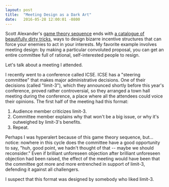 ```yaml
---
layout: post
title:  "Meeting Design as a Dark Art"
date:   2016-05-28 12:00:01 -0800
---
```


Scott Alexander's [game theory sequence][sequence] ends with [a catalogue of beautifully dirty tricks][dark-art], ways to design bizarre incentive structures that can force your enemies to act in your interests. My favorite example involves meeting design: by making a particular convoluted proposal, you can get an entire committee full of rational, self-interested people to resign.

Let's talk about a meeting I attended.

I recently went to a conference called ICSE. ICSE has a "steering committee" that makes major administrative decisions. One of their decisions (called "limit-3"), which they announced shortly before this year's conference, proved rather controversial, so they arranged a town hall meeting during the conference, a place where all the attendees could voice their opinions. The first half of the meeting had this format:

1. Audience member criticizes limit-3.
2. Committee member explains why that won't be a big issue, or why it's outweighed by limit-3's benefits.
3. Repeat.

Perhaps I was hyperalert because of this game theory sequence, but... notice: nowhere in this cycle does the committee have a good opportunity to say, "huh, good point, we hadn't thought of that -- maybe we should reconsider." Even if brilliant unforeseen objection after brilliant unforeseen objection had been raised, the effect of the meeting would have been that the committee got more and more entrenched in support of limit-3, defending it against all challengers.

I suspect that this format was designed by somebody who liked limit-3.



[sequence]: https://wiki.lesswrong.com/wiki/Introduction_to_Game_Theory_(Sequence)
[dark-art]: http://lesswrong.com/lw/dr9/game_theory_as_a_dark_art/
